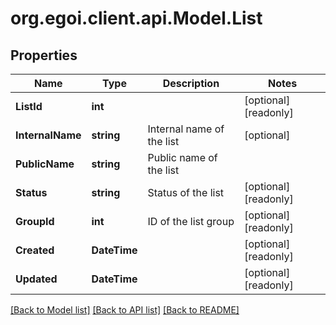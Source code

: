
# org.egoi.client.api.Model.List

## Properties

Name | Type | Description | Notes
------------ | ------------- | ------------- | -------------
**ListId** | **int** |  | [optional] [readonly] 
**InternalName** | **string** | Internal name of the list | [optional] 
**PublicName** | **string** | Public name of the list | 
**Status** | **string** | Status of the list | [optional] [readonly] 
**GroupId** | **int** | ID of the list group | [optional] [readonly] 
**Created** | **DateTime** |  | [optional] [readonly] 
**Updated** | **DateTime** |  | [optional] [readonly] 

[[Back to Model list]](../README.md#documentation-for-models)
[[Back to API list]](../README.md#documentation-for-api-endpoints)
[[Back to README]](../README.md)

